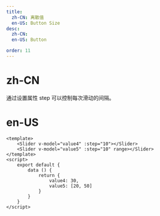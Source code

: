 ```yaml
---
title:
  zh-CN: 离散值
  en-US: Button Size
desc:
  zh-CN:
  en-US: Button

order: 11
---
```


# zh-CN
通过设置属性 step 可以控制每次滑动的间隔。

# en-US



```vue
<template>
    <Slider v-model="value4" :step="10"></Slider>
    <Slider v-model="value5" :step="10" range></Slider>
</template>
<script>
    export default {
        data () {
            return {
                value4: 30,
                value5: [20, 50]
            }
        }
    }
</script>

```
